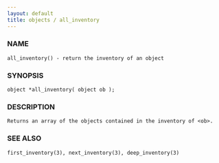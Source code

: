 ```yaml
---
layout: default
title: objects / all_inventory
---
```






### NAME
    all_inventory() - return the inventory of an object


### SYNOPSIS
    object *all_inventory( object ob );


### DESCRIPTION
    Returns an array of the objects contained in the inventory of <ob>.


### SEE ALSO
    first_inventory(3), next_inventory(3), deep_inventory(3)



